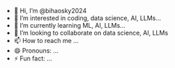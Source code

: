 - 👋 Hi, I’m @bihaosky2024
- 👀 I’m interested in coding, data science, AI, LLMs...
- 🌱 I’m currently learning ML, AI, LLMs...
- 💞️ I’m looking to collaborate on data science, AI, LLMs
- 📫 How to reach me ...
- 😄 Pronouns: ...
- ⚡ Fun fact: ...

<!---
bihaosky2024/bihaosky2024 is a ✨ special ✨ repository because its `README.md` (this file) appears on your GitHub profile.
You can click the Preview link to take a look at your changes.
--->
